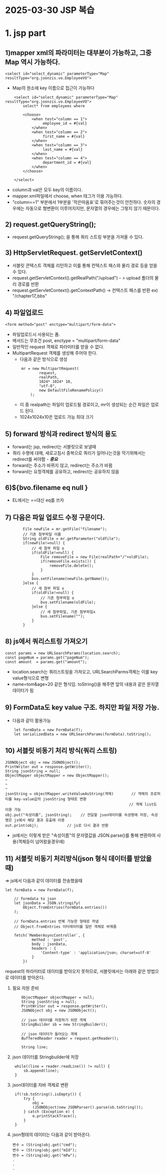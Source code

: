 # 2025-03-30 JSP 복습
# 1. jsp part
## 1)mapper xml의 파라미터는 대부분이 가능하고, 그중 Map 역시 가능하다.
```
<select id="select_dynamic" parameterType="Map" resultType="org.joonzis.vo.EmployeeVO">
```
* Map의 원소에 key 이름으로 접근이 가능하다
```
	<select id="select_dynamic" parameterType="Map" resultType="org.joonzis.vo.EmployeeVO">
		select* from employees where
		
		<choose>
			<when test="column == 1">
				 employee_id = #{val}
			</when>
			<when test="column == 2">
				 first_name = #{val}
			</when>
			<when test="column == 3">
				 last_name = #{val}
			</when>
			<when test="column == 4">
				 department_id = #{val}
			</when>
		</choose>
		
	</select>
```

* column과 val은 모두 key의 이름이다.
* mapper.xml파일에서 choose, when 태그가 이용 가능하다. 
* "column==1" 부분에서 1부분을 '작은따옴표'로 묶어주는것이 안전하다. 숫자의 경우에는 자동으로 형변환이 이루어지지만, 문자열의 경우에는 그렇지 않기 때문이다.

## 2) request.getQueryString(); 

* request.getQueryString(); 을 통해 쿼리 스트링 부분을 가져올 수 있다.

## 3) HttpServletRequest. getServletContext()
 - 서블릿 콘텍스트 객체를 리턴하고 이를 통해 컨텍스트 패스와 물리 경로 등을 얻을 수 있다.
 - request.getServletContext().getRealPath("/upload")  - > upload 폴더의 물리 경로를 반환
 - request.getServletContext().getContextPath() -> 컨텍스트 패스를 반환 ex) "/chapter17_bbs"

## 4) 파일업로드
```
<form method="post" enctype="multipart/form-data">
```

 - 파일업로드시 사용되는 폼.
 - 메서드는 무조건 post, enctype = "multipart/form-data"
 - 일반적인 request 객체로 파라미터를 받을 수 없다.
 - MultipartRequest 객체를 생성해 주어야 한다.
 	- 다음과 같은 방식으로 생성	
	```
		mr = new MultipartRequest(
				request,
				realPath,
				1024* 1024* 10,
				"utf-8",
				new DefaultFileRenamePolicy()
			);
	```
	- 이 중 realpath는 파일이 업로드될 경로이고, mr이 생성되는 순간 파일은 업로드 된다.
	- 1024x1024x10은 업로드 가능 최대 크기

## 5) forward 방식과 redirect 방식의 용도
- forward는 jsp, redirect는 서블릿으로 보낼때
- 쿼리 수행에 대해, 새로고침시 중복으로 쿼리가 일어나는것을 막기위해서는 redirect를 써야함 - ***중요***
- forward는 주소가 바뀌지 않고, redirect는 주소가 바뀜
- forward는 요청객체를 공유하고, redirect는 공유하지 않음

## 6)${bvo.filename eq null }
- EL에서는 ==대신 eq를 쓰자

## 7) 다음은 파일 업로드 수정 구문이다.
			File newFile = mr.getFile("filename");
			// 기존 첨부파일 이름
			String oldFile = mr.getParameter("oldfile");
			if(newFile!=null) {
				// 새 첨부 파일 o
				if(oldFile!=null) {
					File removeFile = new File(realPath+"/"+oldFile);
					if(removeFile.exists()) {
						removeFile.delete();
					}
				}
				bvo.setFilename(newFile.getName());
			}else {
				// 새 첨부 파일 x
				if(oldFile!=null) {
					// 기존 첨부파일 o
					bvo.setFilename(oldFile);
				}else {
					// 새 첨부파일, 기존 첨부파일x
					bvo.setFilename("");
				}
			}
## 8) js에서 쿼리스트링 가져오기
	const params = new URLSearchParams(location.search);
	const pageNum = params.get("pageNum");
	const amount  = params.get("amount");
- location.search는 쿼리스트링을 가져오고, URLSearchParms객체는 이를 key value형식으로 변형
- name=tom&age=20 같은 형식임. toString()을 해주면 앞의 내용과 같은 문자열 데이터가 됨

## 9) FormData도 key value 구조. 하지만 파일 저장 가능. 
- 다음과 같이 활용가능
```
	let formData = new FormData(f);
	let serializedData = new URLSearchParams(formData).toString();
```
## 10) 서블릿 비동기 처리 방식(쿼리 스트링)
```
JSONObject obj = new JSONObject();
PrintWriter out = response.getWriter();
String jsonString = null;
ObjectMapper objectMapper = new ObjectMapper();
~
~
~
jsonString = objectMapper.writeValueAsString(객체)		// 객체의 프로퍼티를 key-value값의 jsonString 형태로 변환 
														// 객체 list도 이용 가능
obj.put("속성이름", jsonString);	// 전달할 json데이터를 속성명에 저장, 속성명은 js에서 해당 결과 호출에 이용
out.print(obj);				// js로 다시 결과 반환
```
* js에서는 이렇게 받은 "속성이름"의 문자열값을 JSON.parse()를 통해 변환하여 사용(객체등이 넘어왔을경우에)
	
## 11) 서블릿 비동기 처리방식(json 형식 데이터를 받았을 때)
=> 
js에서 다음과 같이 데이터를 전송했을때
```
let formData = new FormData(f);
	
	// formdata to json
	let jsonData = JSON.stringify(
		Object.fromEntries(formData.entries())
	);

	// formData.entries 반복 가능한 형태로 꺼냄
	// Object.fromEntries 이터레이터를 일반 객체로 바꿔줌

	fetch(`MemberAsyncController`, {
			method : 'post',
			body : jsonData,
			headers : {
				'Content-type' : 'application/json; charset=utf-8'
			}
		})
```	
request의 파라미터로 데이터를 받아오지 못하므로,
서블릿에서는 아래와 같은 방법으로 데이터를 받아온다.
1) 필요 자원 준비
	```
		ObjectMapper objectMapper = null;
		String jsonString = null;
		PrintWriter out = response.getWriter();
		JSONObject obj = new JSONObject();
		
		// json 데이터를 저장하기 위한 객체
		StringBuilder sb = new StringBuilder();

		// json 데이터가 들어오는 객체
		BufferedReader reader = request.getReader();

		String line;
	```
2) json 데이터를 Stringbuilder에 저장

		while((line = reader.readLine()) != null) {
			sb.append(line);
		}

3) json데이터를 자바 객체로 변환

		if(!sb.toString().isEmpty()) {
			try {
				obj = 
				(JSONObject)new JSONParser().parse(sb.toString());
			} catch (Exception e) {
				e.printStackTrace();
			}
		}

4) json형태의 데이터는 다음과 같이 받아온다.
	```
	변수 = (String)obj.get("cmd");
	변수 = (String)obj.get("mId");
	변수 = (String)obj.get("mPw");
	.
	.
	.
	```

